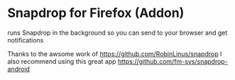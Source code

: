 # Snapdrop for Firefox (Addon)
runs Snapdrop in the background so you can send to your browser and get notifications 

Thanks to the awsome work of https://github.com/RobinLinus/snapdrop
I also recommend using this great app https://github.com/fm-sys/snapdrop-android
